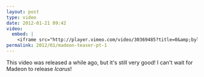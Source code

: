 ```yaml
---
layout: post
type: video
date: 2012-01-21 09:42
video: 
  embed: |
    <iframe src="http://player.vimeo.com/video/30369485?title=0&amp;byline=0&amp;portrait=0" width="400" height="225" frameborder="0" webkitAllowFullScreen mozallowfullscreen allowFullScreen></iframe>
permalink: 2012/01/madeon-teaser-pt-1
---
```


This video was released a while ago, but it's still very good! I can't wait for Madeon to release _Icarus_!

